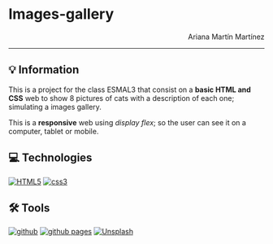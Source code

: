 # Images-gallery

<p style="text-align: end;">Ariana Martín Martínez</p>

---

## 💡 Information

This is a project for the class ESMAL3 that consist on a **basic HTML and CSS** web to show 8 pictures of cats with a description of each one; simulating a images gallery.

This is a **responsive** web using *display flex*; so the user can see it on a computer, tablet or mobile.

## 💻 Technologies

<a href='https://github.com/shivamkapasia0' target="_blank"><img alt='HTML5' src='https://img.shields.io/badge/HTML5-100000?style=for-the-badge&logo=HTML5&logoColor=white&labelColor=E34F26&color=E34F26'/></a>
<a href='https://github.com/shivamkapasia0' target="_blank"><img alt='css3' src='https://img.shields.io/badge/CSS3-100000?style=for-the-badge&logo=css3&logoColor=white&labelColor=1572B6&color=1572B6'/></a>

## 🛠 Tools

<a href='https://github.com/shivamkapasia0' target="_blank"><img alt='github' src='https://img.shields.io/badge/Github-100000?style=for-the-badge&logo=github&logoColor=white&labelColor=181717&color=181717'/></a>
<a href='https://github.com/shivamkapasia0' target="_blank"><img alt='github pages' src='https://img.shields.io/badge/Github_Pages-100000?style=for-the-badge&logo=github pages&logoColor=white&labelColor=222222&color=222222'/></a>
<a href='https://github.com/shivamkapasia0' target="_blank"><img alt='Unsplash' src='https://img.shields.io/badge/Unsplash-100000?style=for-the-badge&logo=Unsplash&logoColor=white&labelColor=000000&color=000000'/></a>